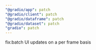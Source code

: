 ```yaml
---
"@gradio/app": patch
"@gradio/client": patch
"@gradio/dataframe": patch
"@gradio/dataset": patch
"gradio": patch
---
```


fix:batch UI updates on a per frame basis
